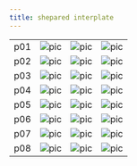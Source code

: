 ```yaml
---
title: shepared interplate
---
```


|     |                               |                                      |                                      |
| --- | ----------------------------- | ------------------------------------ | ------------------------------------ |
| p01 | ![pic](temp_000/p01_data.png) | ![pic](temp_000/p01_4.0_shepard.png) | ![pic](temp_000/p01_8.0_shepard.png) |
| p02 | ![pic](temp_000/p02_data.png) | ![pic](temp_000/p02_4.0_shepard.png) | ![pic](temp_000/p02_8.0_shepard.png) |
| p03 | ![pic](temp_000/p03_data.png) | ![pic](temp_000/p03_4.0_shepard.png) | ![pic](temp_000/p03_8.0_shepard.png) |
| p04 | ![pic](temp_000/p04_data.png) | ![pic](temp_000/p04_4.0_shepard.png) | ![pic](temp_000/p04_8.0_shepard.png) |
| p05 | ![pic](temp_000/p05_data.png) | ![pic](temp_000/p05_4.0_shepard.png) | ![pic](temp_000/p05_8.0_shepard.png) |
| p06 | ![pic](temp_000/p06_data.png) | ![pic](temp_000/p06_4.0_shepard.png) | ![pic](temp_000/p06_8.0_shepard.png) |
| p07 | ![pic](temp_000/p07_data.png) | ![pic](temp_000/p07_4.0_shepard.png) | ![pic](temp_000/p07_8.0_shepard.png) |
| p08 | ![pic](temp_000/p08_data.png) | ![pic](temp_000/p08_4.0_shepard.png) | ![pic](temp_000/p08_8.0_shepard.png) |
